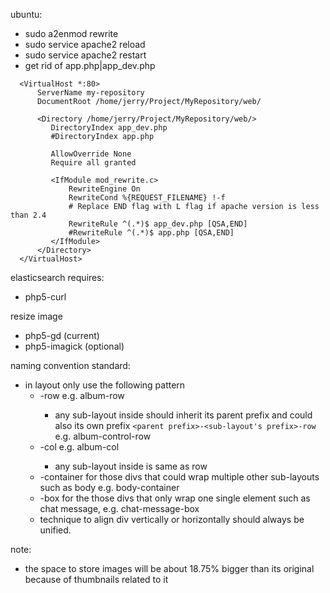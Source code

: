 ubuntu:
 - sudo a2enmod rewrite
 - sudo service apache2 reload
 - sudo service apache2 restart
 - get rid of app.php|app_dev.php
 ```
   <VirtualHost *:80>
       ServerName my-repository
       DocumentRoot /home/jerry/Project/MyRepository/web/

       <Directory /home/jerry/Project/MyRepository/web/>
          DirectoryIndex app_dev.php
          #DirectoryIndex app.php

          AllowOverride None
          Require all granted

          <IfModule mod_rewrite.c>
              RewriteEngine On
              RewriteCond %{REQUEST_FILENAME} !-f
              # Replace END flag with L flag if apache version is less than 2.4
              RewriteRule ^(.*)$ app_dev.php [QSA,END]
              #RewriteRule ^(.*)$ app.php [QSA,END]
          </IfModule>
       </Directory>
   </VirtualHost>
```
elasticsearch requires:
 - php5-curl

resize image
- php5-gd (current)
- php5-imagick (optional)

naming convention standard:
- in layout only use the following pattern
  - <prefix>-row e.g. album-row
    - any sub-layout inside should inherit its parent prefix and could also its own prefix `<parent prefix>-<sub-layout's prefix>-row` e.g. album-control-row
  - <prefix>-col e.g. album-col
    - any sub-layout inside is same as row
  - <prefix>-container for those divs that could wrap multiple other sub-layouts such as body e.g. body-container
  - <prefix>-box for the those divs that only wrap one single element such as chat message, e.g. chat-message-box
  - technique to align div vertically or horizontally should always be unified.

note:
  - the space to store images will be about 18.75% bigger than its original because of thumbnails related to it

